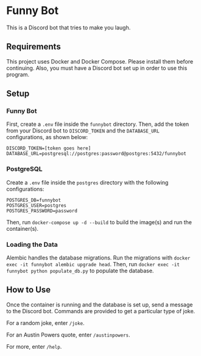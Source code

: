 # Funny Bot
This is a Discord bot that tries to make you laugh.


## Requirements
This project uses Docker and Docker Compose. Please install them before continuing.
Also, you must have a Discord bot set up in order to use this program.


## Setup
### Funny Bot
First, create a ```.env``` file inside the ```funnybot``` directory.
Then, add the token from your Discord bot to ```DISCORD_TOKEN``` and
the ```DATABASE_URL``` configurations, as shown below:
```
DISCORD_TOKEN=[token goes here]
DATABASE_URL=postgresql://postgres:password@postgres:5432/funnybot
```

### PostgreSQL
Create a ```.env``` file inside the ```postgres``` directory with the
following configurations:
```
POSTGRES_DB=funnybot
POSTGRES_USER=postgres
POSTGRES_PASSWORD=password
```

Then, run ```docker-compose up -d --build``` to build the image(s) and run the container(s).


### Loading the Data
Alembic handles the database migrations. Run the migrations with
```docker exec -it funnybot alembic upgrade head```. Then, run ```docker exec -it funnybot python populate_db.py``` to populate the database.


## How to Use
Once the container is running and the database is set up, send a message to the Discord bot. Commands are provided
to get a particular type of joke.

For a random joke, enter ```/joke```.

For an Austin Powers quote, enter ```/austinpowers```.

For more, enter ```/help```.
